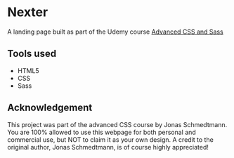 # Nexter
A landing page built as part of the Udemy course [Advanced CSS and Sass](https://www.udemy.com/advanced-css-and-sass/) 

## Tools used
 - HTML5
 - CSS
 - Sass

## Acknowledgement
This project was part of the advanced CSS course by Jonas Schmedtmann. You are 100% allowed to use this webpage for both personal and commercial use, but NOT to claim it as your own design. A credit to the original author, Jonas Schmedtmann, is of course highly appreciated!
